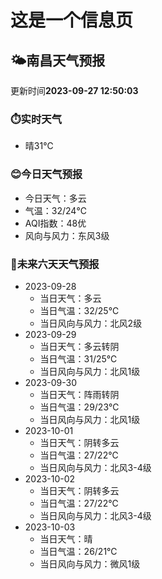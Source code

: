 # 这是一个信息页 
## 🌤️**南昌**天气预报
更新时间**2023-09-27 12:50:03**
### ⏱️实时天气
- 晴31℃
### 😊今日天气预报
- 今日天气：多云
- 气温：32/24℃
- AQI指数：48优
- 风向与风力：东风3级
### 🤩未来六天天气预报
- 2023-09-28
  - 当日天气：多云
  - 当日气温：32/25℃
  - 当日风向与风力：北风2级
- 2023-09-29
  - 当日天气：多云转阴
  - 当日气温：31/25℃
  - 当日风向与风力：北风1级
- 2023-09-30
  - 当日天气：阵雨转阴
  - 当日气温：29/23℃
  - 当日风向与风力：北风1级
- 2023-10-01
  - 当日天气：阴转多云
  - 当日气温：27/22℃
  - 当日风向与风力：北风3-4级
- 2023-10-02
  - 当日天气：阴转多云
  - 当日气温：27/22℃
  - 当日风向与风力：北风3-4级
- 2023-10-03
  - 当日天气：晴
  - 当日气温：26/21℃
  - 当日风向与风力：微风1级

